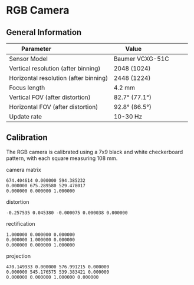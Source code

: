 # RGB Camera
## General Information
| Parameter                             | Value                     |
|---------------------------------------|---------------------------|
| Sensor Model                          | Baumer VCXG-51C           |
| Vertical resolution (after binning)   | 2048 (1024)               |
| Horizontal resolution (after binning) | 2448 (1224)               |
| Focus length                          | 4.2 mm                    |
| Vertical FOV (after distortion)       | 82.7° (77.1°)             |
| Horizontal FOV (after distortion)     | 92.8° (86.5°)             |
| Update rate                           | 10-30 Hz                  |

## Calibration

The RGB camera is calibrated using a 7x9 black and white checkerboard pattern, with each square measuring 108 mm.

camera matrix  
```
674.404614 0.000000 594.385232
0.000000 675.289580 529.478017
0.000000 0.000000 1.000000
```


distortion  
```
-0.257535 0.045380 -0.000075 0.000038 0.000000
```

rectification  
```
1.000000 0.000000 0.000000
0.000000 1.000000 0.000000
0.000000 0.000000 1.000000
```

projection  
```
470.149933 0.000000 576.991215 0.000000
0.000000 545.176575 539.383421 0.000000
0.000000 0.000000 1.000000 0.000000
```